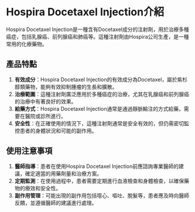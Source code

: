 # Hospira Docetaxel Injection介紹
Hospira Docetaxel Injection是一種含有Docetaxel成分的注射劑，用於治療多種癌症，包括乳腺癌、前列腺癌和肺癌等。這種注射劑由Hospira公司生產，是一種常用的化療藥物。
## 產品特點
1. **有效成分**：Hospira Docetaxel Injection的有效成分為Docetaxel，屬於紫杉醇類藥物，能夠有效抑制腫瘤的生長和擴散。
2. **治療範圍**：這種注射劑廣泛應用於多種癌症的治療，尤其在乳腺癌和前列腺癌的治療中有著良好的效果。
3. **給藥方式**：Hospira Docetaxel Injection通常是通過靜脈輸注的方式給藥，需要在醫院或診所進行。
4. **安全性**：在正確使用的情況下，這種注射劑通常是安全有效的，但仍需密切監控患者的身體狀況和可能的副作用。
## 使用注意事項
1. **醫師指導**：患者在使用Hospira Docetaxel Injection前應諮詢專業醫師的建議，確定適當的用藥劑量和治療方案。
2. **定期監測**：在使用過程中，患者需要定期進行血液檢查和身體檢查，以確保藥物的療效和安全性。
3. **副作用管理**：可能出現的副作用包括噁心、嘔吐、脫髮等，患者應及時向醫師反饋，並遵循醫師的建議進行處理。